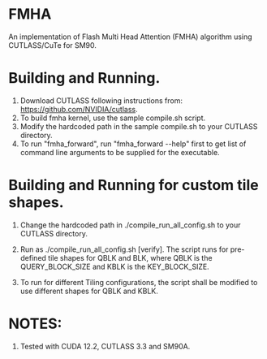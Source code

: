 # FMHA

An implementation of Flash Multi Head Attention (FMHA) algorithm using CUTLASS/CuTe for SM90.

# Building and Running.

1. Download CUTLASS following instructions from: https://github.com/NVIDIA/cutlass.
2. To build fmha kernel, use the sample compile.sh script.
3. Modify the hardcoded path in the sample compile.sh to your CUTLASS directory.
4. To run "fmha_forward", run "fmha_forward --help" first to get list of command line arguments to be supplied for the executable.

# Building and Running for custom tile shapes.

1. Change the hardcoded path in  ./compile_run_all_config.sh to your CUTLASS directory.

2. Run as  ./compile_run_all_config.sh [verify].  The script runs for pre-defined tile shapes for QBLK and BLK, where
QBLK is the QUERY_BLOCK_SIZE and KBLK is the KEY_BLOCK_SIZE.

3. To run for different Tiling configurations, the script shall be modified to use different shapes for QBLK and KBLK.

# NOTES:

1. Tested with CUDA 12.2, CUTLASS 3.3 and SM90A. 
